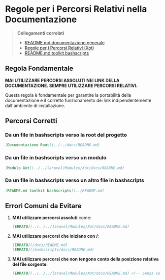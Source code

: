 # Regole per i Percorsi Relativi nella Documentazione

> **Collegamenti correlati**
> - [README.md documentazione generale](../../docs/README.md)
> - [Regole per i Percorsi Relativi (Xot)](../../laravel/Modules/Xot/docs/RELATIVE_PATHS_RULES.md)
> - [README.md toolkit bashscripts](../README.md)

## Regola Fondamentale

**MAI UTILIZZARE PERCORSI ASSOLUTI NEI LINK DELLA DOCUMENTAZIONE. SEMPRE UTILIZZARE PERCORSI RELATIVI.**

Questa regola è fondamentale per garantire la portabilità della documentazione e il corretto funzionamento dei link indipendentemente dall'ambiente di installazione.

## Percorsi Corretti

### Da un file in bashscripts verso la root del progetto

```markdown
[Documentazione Root](../../docs/README.md)
```

### Da un file in bashscripts verso un modulo

```markdown
[Modulo Xot](../../laravel/Modules/Xot/docs/README.md)
```

### Da un file in bashscripts verso un altro file in bashscripts

```markdown
[README.md toolkit bashscripts](../README.md)
```

## Errori Comuni da Evitare

1. **MAI utilizzare percorsi assoluti** come:
   ```markdown
   [ERRATO](../../../laravel/Modules/Xot/docs/README.md)
   ```

2. **MAI utilizzare percorsi che iniziano con /**:
   ```markdown
   [ERRATO](/docs/README.md)
   [ERRATO](/bashscripts/docs/README.md)
   ```

3. **MAI utilizzare percorsi che non tengono conto della posizione relativa del file sorgente**:
   ```markdown
   [ERRATO](../../../laravel/Modules/Xot/docs/README.md) <!-- Senza considerare che serve salire di due livelli -->
   ```
